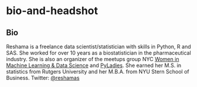 # bio-and-headshot

## Bio
Reshama is a freelance data scientist/statistician with skills in Python, R and SAS. She worked for over 10 years as a biostatistician in the pharmaceutical industry.  She is also an organizer of the meetups group NYC [Women in Machine Learning & Data Science](https://www.meetup.com/NYC-Women-in-Machine-Learning-Data-Science/) and [PyLadies](https://www.meetup.com/NYC-PyLadies/).  She earned her M.S. in statistics from Rutgers University and her M.B.A. from NYU Stern School of Business. 
Twitter: [@reshamas](https://twitter.com/reshamas)

 
